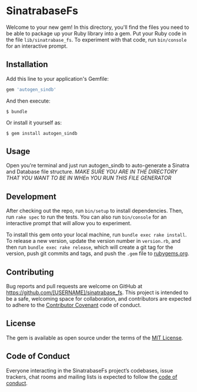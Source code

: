 # SinatrabaseFs

Welcome to your new gem! In this directory, you'll find the files you need to be able to package up your Ruby library into a gem. Put your Ruby code in the file `lib/sinatrabase_fs`. To experiment with that code, run `bin/console` for an interactive prompt.

## Installation

Add this line to your application's Gemfile:

```ruby
gem 'autogen_sindb'
```

And then execute:

    $ bundle

Or install it yourself as:

    $ gem install autogen_sindb

## Usage

Open you're terminal and just run autogen_sindb to auto-generate a Sinatra and Database file structure. 
*MAKE SURE YOU ARE IN THE DIRECTORY THAT YOU WANT TO BE IN WHEn YOU RUN THIS FILE GENERATOR*

## Development

After checking out the repo, run `bin/setup` to install dependencies. Then, run `rake spec` to run the tests. You can also run `bin/console` for an interactive prompt that will allow you to experiment.

To install this gem onto your local machine, run `bundle exec rake install`. To release a new version, update the version number in `version.rb`, and then run `bundle exec rake release`, which will create a git tag for the version, push git commits and tags, and push the `.gem` file to [rubygems.org](https://rubygems.org).

## Contributing

Bug reports and pull requests are welcome on GitHub at https://github.com/[USERNAME]/sinatrabase_fs. This project is intended to be a safe, welcoming space for collaboration, and contributors are expected to adhere to the [Contributor Covenant](http://contributor-covenant.org) code of conduct.

## License

The gem is available as open source under the terms of the [MIT License](https://opensource.org/licenses/MIT).

## Code of Conduct

Everyone interacting in the SinatrabaseFs project’s codebases, issue trackers, chat rooms and mailing lists is expected to follow the [code of conduct](https://github.com/[USERNAME]/sinatrabase_fs/blob/master/CODE_OF_CONDUCT.md).

